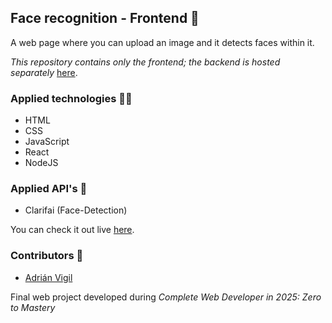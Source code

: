 ## Face recognition - Frontend 🚀

A web page where you can upload an image and it detects faces within it.  

_This repository contains only the frontend; the backend is hosted separately_ [here](https://github.com/insightvigil/face-recognition-brain-backend).

### Applied technologies 🧑‍💻
- HTML
- CSS
- JavaScript
- React
- NodeJS

### Applied API's 🧩
- Clarifai (Face-Detection)

You can check it out live [here](https://face-recognition-brain-frontend-9jfn.onrender.com/).

### Contributors 🤝
- [Adrián Vigil](https://github.com/insightvigil)

Final web project developed during _Complete Web Developer in 2025: Zero to Mastery_
